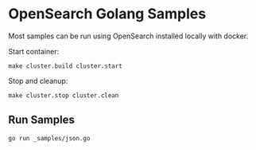 # OpenSearch Golang Samples

Most samples can be run using OpenSearch installed locally with docker.

Start container:

```
make cluster.build cluster.start
```

Stop and cleanup:

```
make cluster.stop cluster.clean
```

## Run Samples

```
go run _samples/json.go
```
